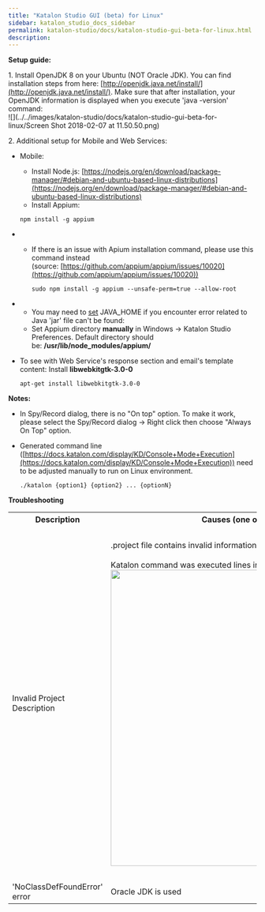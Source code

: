 ```yaml
---
title: "Katalon Studio GUI (beta) for Linux" 
sidebar: katalon_studio_docs_sidebar
permalink: katalon-studio/docs/katalon-studio-gui-beta-for-linux.html 
description: 
---
```

**Setup guide:**

1\. Install OpenJDK 8 on your Ubuntu (NOT Oracle JDK). You can find installation steps from here: [http://openjdk.java.net/install/](http://openjdk.java.net/install/). Make sure that after installation, your OpenJDK information is displayed when you execute 'java -version' command:  
![](../../images/katalon-studio/docs/katalon-studio-gui-beta-for-linux/Screen Shot 2018-02-07 at 11.50.50.png)

2\. Additional setup for Mobile and Web Services:

*   Mobile:
    
    *   Install Node.js: [https://nodejs.org/en/download/package-manager/#debian-and-ubuntu-based-linux-distributions](https://nodejs.org/en/download/package-manager/#debian-and-ubuntu-based-linux-distributions)
    *   Install Appium:
    
    ```
    npm install -g appium 
    ```
    

*   *   If there is an issue with Apium installation command, please use this command instead (source: [https://github.com/appium/appium/issues/10020](https://github.com/appium/appium/issues/10020))
        
        ```
        sudo npm install -g appium --unsafe-perm=true --allow-root
        ```
        

*   *   You may need to [set](https://askubuntu.com/questions/175514/how-to-set-java-home-for-java?utm_medim=organic&utm_source=google_rich_qa&utm_campaign=google_rich_qa) JAVA_HOME if you encounter error related to Java 'jar' file can't be found: 
    *   Set Appium directory **manually** in Windows -> Katalon Studio Preferences. Default directory should be: **/usr/lib/node_modules/appium/**  
        
*   To see with Web Service's response section and email's template content: Install **libwebkitgtk-3.0-0**
    
    ```
    apt-get install libwebkitgtk-3.0-0
    ```
    

**Notes:**

*   In Spy/Record dialog, there is no "On top" option. To make it work, please select the Spy/Record dialog -> Right click then choose "Always On Top" option.
*   Generated command line ([https://docs.katalon.com/display/KD/Console+Mode+Execution](https://docs.katalon.com/display/KD/Console+Mode+Execution)) need to be adjusted manually to run on Linux environment.
    
    ```
    ./katalon {option1} {option2} ... {optionN}
    ```
    

**Troubleshooting**

<table class="" style="table-layout: fixed;"><colgroup class="" style=""><col class="" style=""><col class="" style=""><col class="" style=""></colgroup><tbody class="" style=""><tr class="" style=""><th class="" style="">Description</th><th class="" style="">Causes (one of the following)</th><th class="" colspan="1" style="">Solutions</th></tr><tr class="" style=""><td class="" style="">Invalid Project Description</td><td class="" style=""><div class="" style=""><p class="" style="">.project file contains invalid information.<br class="" style=""><br class="" style="">Katalon command was executed lines in the SAME folder of project folder <span class="" style=""><img class="" width="600" src="../../images/katalon-studio/docs/katalon-studio-gui-beta-for-linux/Screen Shot 2018-02-02 at 11.07.44.png" data-image-src="/download/attachments/13698175/Screen%20Shot%202018-02-02%20at%2011.07.44.png?version=1&amp;modificationDate=1527772849000&amp;api=v2" data-unresolved-comment-count="0" data-linked-resource-id="13698172" data-linked-resource-version="1" data-linked-resource-type="attachment" data-linked-resource-default-alias="Screen Shot 2018-02-02 at 11.07.44.png" data-base-url="https://docs.katalon.com" data-linked-resource-content-type="image/png" data-linked-resource-container-id="13698175" data-linked-resource-container-version="1" style=""></span></p></div></td><td class="" colspan="1" style=""><div class="" style=""><p class="" style="">-&nbsp;Delete .project file to let Katalon Studio generate back the valid information<br class="" style=""><br class="" style="">-&nbsp;Execute commands outside of executed project folder<br class="" style=""><br class="" style=""><span class="" style=""><img class="" width="600" src="../../images/katalon-studio/docs/katalon-studio-gui-beta-for-linux/Screen Shot 2018-02-02 at 11.08.52.png" data-image-src="/download/attachments/13698175/Screen%20Shot%202018-02-02%20at%2011.08.52.png?version=1&amp;modificationDate=1527772849000&amp;api=v2" data-unresolved-comment-count="0" data-linked-resource-id="13698171" data-linked-resource-version="1" data-linked-resource-type="attachment" data-linked-resource-default-alias="Screen Shot 2018-02-02 at 11.08.52.png" data-base-url="https://docs.katalon.com" data-linked-resource-content-type="image/png" data-linked-resource-container-id="13698175" data-linked-resource-container-version="1" style=""></span></p></div></td></tr><tr class="" style=""><td class="" colspan="1" style="">'NoClassDefFoundError' error</td><td class="" colspan="1" style="">Oracle JDK is used</td><td class="" colspan="1" style="">-&nbsp;Uninstall current Oracle JDK - Install Open JDK8 after that: <a class="" href="http://openjdk.java.net/install/" rel="nofollow" style="">http://openjdk.java.net/install/</a>.</td></tr></tbody></table>